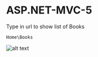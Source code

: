 # ASP.NET-MVC-5

Type in url to show list of Books

```
Home\Books
```

![alt text](https://ibb.co/McLgQT7)
